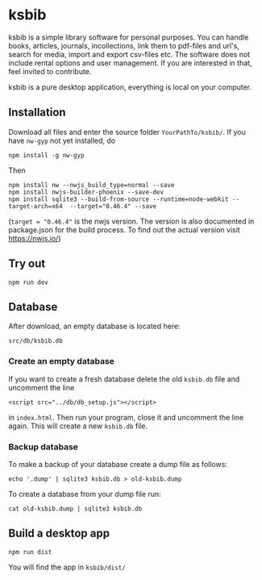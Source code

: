 # ksbib
ksbib is a simple library software for personal purposes. You can handle books, articles, 
journals, incollections, link them to pdf-files and url's, search for media, import and export
csv-files etc. The software does not include rental options and user management. If you are 
interested in that, feel invited to contribute.

ksbib is a pure desktop application, everything is local on your computer.

## Installation

Download all files and enter the source folder `YourPathTo/ksbib/`. If you have `nw-gyp`
not yet installed, do

`npm install -g nw-gyp`

Then

`npm install nw --nwjs_build_type=normal --save` \
`npm install nwjs-builder-phoenix --save-dev` \
`npm install sqlite3 --build-from-source --runtime=node-webkit --target-arch=x64  --target="0.46.4" --save`

(`target = "0.46.4"` is the nwjs version. The version is also documented in package.json for the build process.
To find out the actual version visit https://nwjs.io/)

## Try out

`npm run dev`

## Database

After download, an empty database is located here:

`src/db/ksbib.db`

### Create an empty database

If you want to create a fresh database delete the old `ksbib.db` file
and uncomment the line

`<script src="../db/db_setup.js"></script>`

in `index.html`. Then run your program, close it and uncomment
the line again. This will create a new `ksbib.db` file.

### Backup database

To make a backup of your database create a dump file as follows:

`echo '.dump' | sqlite3 ksbib.db > old-ksbib.dump`

To create a database from your dump file run:

`cat old-ksbib.dump | sqlite3 ksbib.db`


## Build a desktop app

`npm run dist`

You will find the app in `ksbib/dist/`
